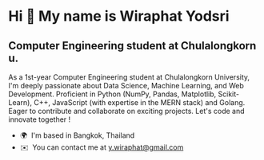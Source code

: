 Hi 👋 My name is Wiraphat Yodsri
================================

Computer Engineering student at Chulalongkorn u.
------------------------------------------------

As a 1st-year Computer Engineering student at Chulalongkorn University, I'm deeply passionate about Data Science, Machine Learning, and Web Development. Proficient in Python (NumPy, Pandas, Matplotlib, Scikit-Learn), C++, JavaScript (with expertise in the MERN stack) and Golang. Eager to contribute and collaborate on exciting projects. Let's code and innovate together !

*   🌍  I'm based in Bangkok, Thailand
*   ✉️  You can contact me at [y.wiraphat@gmail.com](mailto:y.wiraphat@gmail.com)

